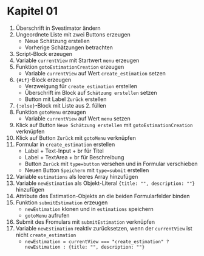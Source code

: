 # Kapitel 01

1. Überschrift in Svestimator ändern
2. Ungeordnete Liste mit zwei Buttons erzeugen
   - Neue Schätzung erstellen
   - Vorherige Schätzungen betrachten
3. Script-Block erzeugen
4. Variable `currentView` mit Startwert `menu` erzeugen
5. Funktion `gotoEstimationCreation` erzeugen
   - Variable `currentView` auf Wert `create_estimation` setzen
6. `{#if}`-Block erzeugen
   - Verzweigung für `create_estimation` erstellen
   - Überschrift im Block auf `Schätzung erstellen` setzen
   - Button mit Label `Zurück` erstellen
7. `{:else}`-Block mit Liste aus 2. füllen
8. Funktion `gotoMenu` erzeugen
   - Variable `currentView` auf Wert `menu` setzen
9. Klick auf Button `Neue Schätzung erstellen` mit `gotoEstimationCreation` verknüpfen
10. Klick auf Button `Zurück` mit `gotoMenu` verknüpfen
11. Formular in `create_estimation` erstellen
    - Label + Text-Input + br für Titel
    - Label + TextArea + br für Beschreibung
    - Button `Zurück` mit `type=button` versehen und in Formular verschieben
    - Neuen Button `Speichern` mit `type=submit` erstellen
12. Variable `estimations` als leeres Array hinzufügen
13. Variable `newEstimation` als Objekt-Literal `{title: "", description: ""}` hinzufügen
14. Attribute des Estimation-Objekts an die beiden Formularfelder binden
15. Funktion `submitEstimation` erzeugen
    - `newEstimation` klonen und in `estimations` speichern 
    - `gotoMenu` aufrufen
16. Submit des Fromulars mit `submitEstimation` verknüpfen
17. Variable `newEstimation` reaktiv zurücksetzen, wenn der `currentView` ist nicht `create_estimation`
    - `newEstimation = currentView === "create_estimation" ? newEstimation : {title: "", description: ""}` 